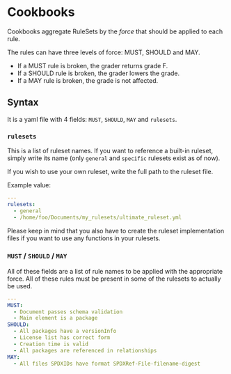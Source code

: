 # Cookbooks

Cookbooks aggregate RuleSets by the *force* that should be applied to each rule.

The rules can have three levels of force: MUST, SHOULD and MAY.

- If a MUST rule is broken, the grader returns grade F.
- If a SHOULD rule is broken, the grader lowers the grade.
- If a MAY rule is broken, the grade is not affected.

## Syntax

It is a yaml file with 4 fields: `MUST`, `SHOULD`, `MAY` and `rulesets`.

### `rulesets`

This is a list of ruleset names. If you want to reference a built-in ruleset,
simply write its name (only `general` and `specific` rulesets exist as of now).

If you wish to use your own ruleset, write the full path to the ruleset file.

Example value:

```yaml
---
rulesets:
  - general
  - /home/foo/Documents/my_rulesets/ultimate_ruleset.yml
```

Please keep in mind that you also have to create the ruleset implementation files if you want to use
any functions in your rulesets.

### `MUST` / `SHOULD` / `MAY`

All of these fields are a list of rule names to be applied with the appropriate force.
All of these rules must be present in some of the rulesets to actually be used.

```yaml
---
MUST:
  - Document passes schema validation
  - Main element is a package
SHOULD:
  - All packages have a versionInfo
  - License list has correct form
  - Creation time is valid
  - All packages are referenced in relationships
MAY:
  - All files SPDXIDs have format SPDXRef-File-filename-digest
```
